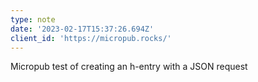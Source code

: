 ```yaml
---
type: note
date: '2023-02-17T15:37:26.694Z'
client_id: 'https://micropub.rocks/'
---
```

Micropub test of creating an h-entry with a JSON request
